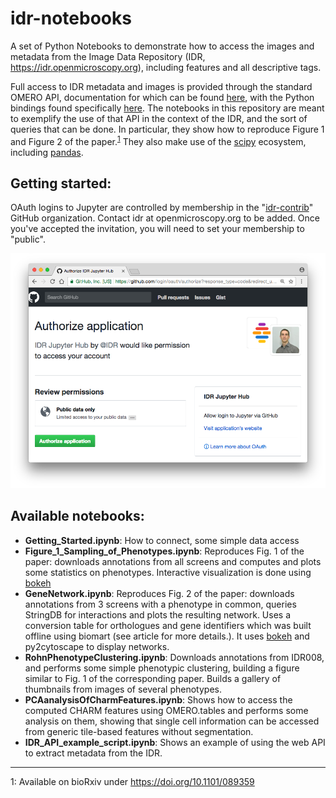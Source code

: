 # idr-notebooks

A set of Python Notebooks to demonstrate how to access the images and metadata from the Image Data Repository (IDR, https://idr.openmicroscopy.org), including features and all descriptive tags.

Full access to IDR metadata and images is provided through the standard OMERO API, documentation for which can be found [here](https://www.openmicroscopy.org/site/support/omero5.2/developers/), with the Python bindings found specifically [here](https://www.openmicroscopy.org/site/support/omero5.2/developers/Python.html). The notebooks in this repository are meant to exemplify the use of that API in the context of the IDR, and the sort of queries that can be done. In particular, they show how to reproduce Figure 1 and Figure 2 of the paper.<sup>[1](#footnote1)</sup> They also make use of the [scipy](https://www.scipy.org/) ecosystem, including [pandas](pandas.pydata.org).

## Getting started: ##

OAuth logins to Jupyter are controlled by membership in the "[idr-contrib](https://github.com/idr-contrib)" GitHub organization.
Contact idr at openmicroscopy.org to be added.
Once you've accepted the invitation, you will need to set your membership to "public".

![oauth login](/includes/login_1.png?raw=true "OAuth login")

## Available notebooks:

- **Getting_Started.ipynb**: How to connect, some simple data access
- **Figure_1_Sampling_of_Phenotypes.ipynb**: Reproduces Fig. 1 of the paper: downloads annotations from all screens and computes and plots some statistics on phenotypes. Interactive visualization is done using [bokeh](bokeh.pydata.org/)
- **GeneNetwork.ipynb**: Reproduces Fig. 2 of the paper: downloads annotations from 3 screens with a phenotype in common, queries StringDB for interactions and plots the resulting network. Uses a conversion table for orthologues and gene identifiers which was built offline using biomart (see article for more details.). It uses [bokeh](bokeh.pydata.org/) and py2cytoscape to display networks.
- **RohnPhenotypeClustering.ipynb**: Downloads annotations from IDR008, and performs some simple phenotypic clustering, building a figure similar to Fig. 1 of the corresponding paper. Builds a gallery of thumbnails from images of several phenotypes.
- **PCAanalysisOfCharmFeatures.ipynb**: Shows how to access the computed CHARM features using OMERO.tables and performs some analysis on them, showing that single cell information can be accessed from generic tile-based features without segmentation.
- **IDR_API_example_script.ipynb**: Shows an example of using the web API to extract metadata from the IDR.

----

<a name="footnote1">1</a>: Available on bioRxiv under https://doi.org/10.1101/089359

